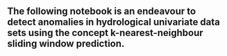 ## The following notebook is an endeavour to detect anomalies in hydrological univariate data sets using the concept k-nearest-neighbour sliding window prediction.
